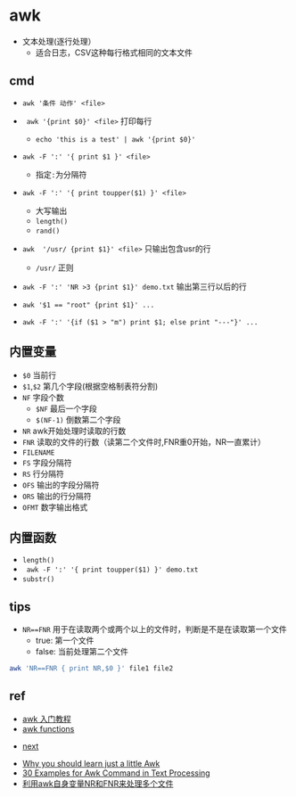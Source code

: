 # awk

+ 文本处理(逐行处理）
    + 适合日志，CSV这种每行格式相同的文本文件

## cmd
+ `awk '条件 动作' <file>`

+ ` awk '{print $0}' <file>` 打印每行
    + `echo 'this is a test' | awk '{print $0}'`

+ `awk -F ':' '{ print $1 }' <file>`
    + 指定`:`为分隔符

+ `awk -F ':' '{ print toupper($1) }' <file>`
    + 大写输出
    + `length()`
    + `rand()`

<!-- 条件输出 -->
+ `awk  '/usr/ {print $1}' <file>` 只输出包含usr的行
    + `/usr/` 正则
+ `awk -F ':' 'NR >3 {print $1}' demo.txt` 输出第三行以后的行
+ `awk '$1 == "root" {print $1}' ...`

+ `awk -F ':' '{if ($1 > "m") print $1; else print "---"}' ...`


## 内置变量

+ `$0` 当前行
+ `$1`,`$2` 第几个字段(根据空格制表符分割)
+ `NF` 字段个数
    + `$NF` 最后一个字段
    + `$(NF-1)` 倒数第二个字段
+ `NR` awk开始处理时读取的行数
+ `FNR` 读取的文件的行数（读第二个文件时,FNR重0开始，NR一直累计）
+ `FILENAME`
+ `FS` 字段分隔符
+ `RS` 行分隔符
+ `OFS` 输出的字段分隔符
+ `ORS` 输出的行分隔符
+ `OFMT` 数字输出格式

## 内置函数
+ `length()`
+ ` awk -F ':' '{ print toupper($1) }' demo.txt`
+ `substr()`

## tips

+ `NR==FNR` 用于在读取两个或两个以上的文件时，判断是不是在读取第一个文件
    + true: 第一个文件
    + false: 当前处理第二个文件
```sh
awk 'NR==FNR { print NR,$0 }' file1 file2
```

## ref

+ [awk 入门教程](https://www.ruanyifeng.com/blog/2018/11/awk.html)
+ [awk functions](https://www.gnu.org/software/gawk/manual/html_node/Built_002din.html#Built_002din)

<!-- details -->
+ [next](https://www.gnu.org/software/gawk/manual/html_node/Next-Statement.html)

<!-- samples -->
+ [Why you should learn just a little Awk](https://gregable.com/2010/09/why-you-should-know-just-little-awk.html)
+ [30 Examples for Awk Command in Text Processing](https://likegeeks.com/awk-command/)
+ [利用awk自身变量NR和FNR来处理多个文件](https://blog.51cto.com/521cto/945683)